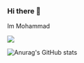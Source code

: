 ### Hi there 👋

Im Mohammad

<img src="https://github-readme-stats.vercel.app/api/pin/?Amom99100=anuraghazra&repo=github-readme-stats)](https://github.com/anuraghazra/github-readme-stats">

![Anurag's GitHub stats](https://github-readme-stats.vercel.app/api?Amom99100=anuraghazra&show_icons=true&theme=radical)
